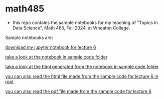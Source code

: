 # math485

* this repo contains the sample notebooks for my teaching of "Topics in Data Science", Math 485, Fall 2024, at Wheaton College.




Sample notebooks are:

[download my jupyter notebook for lecture 6](sample_code/tabular_data/tabular_data_06.ipynb)

[take a look at the notebook in sample code folder ](https://github.com/yingli/math485/blob/main/sample_code/tabular_data/tabular_data_06.ipynb)

[take a look at the html generated from the notebook in sample code folder ](sample_code/tabular_data/tabular_data_06.html)

[you can also read the html file made from the sample code for lecture 6 in root](tabular_data_06.html)

[you can also read the pdf file made from the sample code for lecture 6](tabular_data_06.pdf)


